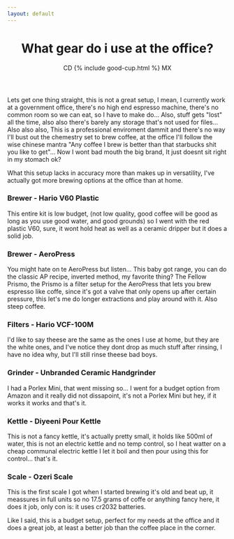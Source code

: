 ```yaml
---
layout: default
---
```


<header class="hero">
        <h1 class="title heroTitle">
            What gear do i use at the office?
        </h1>
            <p class="heroPee">CD {% include good-cup.html %} MX</p>
    </header>


Lets get one thing straight, this is not a great setup, I mean, I currently work at a government office, there's no high end espresso machine, there's no common room so we can eat, so I have to make do... Also, stuff gets "lost" all the time, also also there's barely any storage that's not used for files... Also also also, This is a professional enviroment dammit and there's no way I'll bust out the chemestry set to brew coffee, at the office I'll follow the wise chinese mantra "Any coffee I brew is better than that starbucks shit you like to get"... Now I wont bad mouth the big brand, It just doesnt sit right in my stomach ok?

What this setup lacks in accuracy more than makes up in versatility, I've actually got more brewing options at the office than at home.


### Brewer - Hario V60 Plastic

This entire kit is low budget, (not low quality, good coffee will be good as long as you use good water, and good grounds) so I went with the red plastic V60, sure, it wont hold heat as well as a ceramic dripper but it does a solid job.

### Brewer - AeroPress

You might hate on te AeroPress but listen... This baby got range, you can do the classic AP recipe, inverted method, my favorite thing? The Fellow Prismo, the Prismo is a filter setup for the AeroPress that lets you brew espresso like coffe, since it's got a valve that only opens up after certain pressure, this let's me do longer extractions and play around with it. Also steep coffee.


### Filters -  Hario VCF-100M

I'd like to say theese are the same as the ones I use at home, but they are the white ones, and I've notice they dont drop as much stuff after rinsing, I have no idea why, but I'll still rinse theese bad boys.

### Grinder - Unbranded Ceramic Handgrinder

I had a Porlex Mini, that went missing so... I went for a budget option from Amazon and it really did not dissapoint, it's not a Porlex Mini but hey, if it works it works and that's it.

### Kettle - Diyeeni Pour Kettle

This is not a fancy kettle, it's actually pretty small, it holds like 500ml of water, this is not an electric kettle and no temp control, so I heat watter on a cheap communal electric kettle I let it boil and then pour using this for control... that's it.

### Scale - Ozeri Scale

This is the first scale I got when I started brewing it's old and beat up, it meassures in full units so no 17.5 grams of coffe or anything fancy here, it does it job, only con is: it uses cr2032 batteries.


Like I said, this is a budget setup, perfect for my needs at the office and it does a great job, at least a better job than the coffee place in the corner.